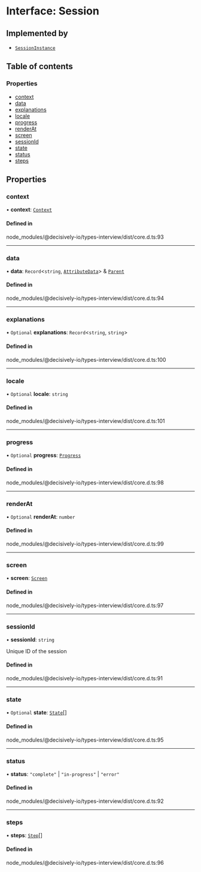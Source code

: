 # Interface: Session

## Implemented by

- [`SessionInstance`](../wiki/SessionInstance)

## Table of contents

### Properties

- [context](../wiki/Session#context)
- [data](../wiki/Session#data)
- [explanations](../wiki/Session#explanations)
- [locale](../wiki/Session#locale)
- [progress](../wiki/Session#progress)
- [renderAt](../wiki/Session#renderat)
- [screen](../wiki/Session#screen)
- [sessionId](../wiki/Session#sessionid)
- [state](../wiki/Session#state)
- [status](../wiki/Session#status)
- [steps](../wiki/Session#steps)

## Properties

### context

• **context**: [`Context`](../wiki/Context)

#### Defined in

node_modules/@decisively-io/types-interview/dist/core.d.ts:93

___

### data

• **data**: `Record`\<`string`, [`AttributeData`](../wiki/AttributeData)\> & [`Parent`](../wiki/Parent)

#### Defined in

node_modules/@decisively-io/types-interview/dist/core.d.ts:94

___

### explanations

• `Optional` **explanations**: `Record`\<`string`, `string`\>

#### Defined in

node_modules/@decisively-io/types-interview/dist/core.d.ts:100

___

### locale

• `Optional` **locale**: `string`

#### Defined in

node_modules/@decisively-io/types-interview/dist/core.d.ts:101

___

### progress

• `Optional` **progress**: [`Progress`](../wiki/Progress)

#### Defined in

node_modules/@decisively-io/types-interview/dist/core.d.ts:98

___

### renderAt

• `Optional` **renderAt**: `number`

#### Defined in

node_modules/@decisively-io/types-interview/dist/core.d.ts:99

___

### screen

• **screen**: [`Screen`](../wiki/Screen)

#### Defined in

node_modules/@decisively-io/types-interview/dist/core.d.ts:97

___

### sessionId

• **sessionId**: `string`

Unique ID of the session

#### Defined in

node_modules/@decisively-io/types-interview/dist/core.d.ts:91

___

### state

• `Optional` **state**: [`State`](../wiki/State)[]

#### Defined in

node_modules/@decisively-io/types-interview/dist/core.d.ts:95

___

### status

• **status**: ``"complete"`` \| ``"in-progress"`` \| ``"error"``

#### Defined in

node_modules/@decisively-io/types-interview/dist/core.d.ts:92

___

### steps

• **steps**: [`Step`](../wiki/Step)[]

#### Defined in

node_modules/@decisively-io/types-interview/dist/core.d.ts:96
